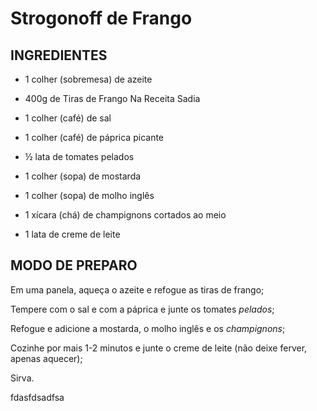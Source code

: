 # Strogonoff de Frango

## INGREDIENTES

- 1 colher (sobremesa) de azeite

- 400g de Tiras de Frango Na Receita Sadia
- 1 colher (café) de sal
- 1 colher (café) de páprica picante
- ½ lata de tomates pelados
- 1 colher (sopa) de mostarda
- 1 colher (sopa) de molho inglês
- 1 xícara (chá) de champignons cortados ao meio
- 1 lata de creme de leite



## MODO DE PREPARO

Em uma panela, aqueça o azeite e refogue as tiras de frango;

Tempere com o sal e com a páprica e junte os tomates *pelados*;

Refogue e adicione a mostarda, o molho inglês e os _champignons_;

Cozinhe por mais 1-2 minutos e junte o creme de leite (não deixe ferver, apenas aquecer);

Sirva.

fdasfdsadfsa